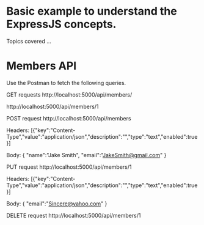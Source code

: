 # Basic example to understand the ExpressJS concepts.

Topics covered
...

# Members API

Use the Postman to fetch the following queries.

GET requests
http://localhost:5000/api/members/

http://localhost:5000/api/members/1

POST request
http://localhost:5000/api/members

Headers:
[{"key":"Content-Type","value":"application/json","description":"","type":"text","enabled":true}]

Body:
{
"name":"Jake Smith",
"email":"JakeSmith@gmail.com"
}

PUT request
http://localhost:5000/api/members/1

Headers:
[{"key":"Content-Type","value":"application/json","description":"","type":"text","enabled":true}]

Body:
{
"email":"Sincere@yahoo.com"
}

DELETE request
http://localhost:5000/api/members/1
